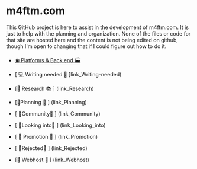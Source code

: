 # m4ftm.com

This GitHub project is here to assist in the development of m4ftm.com. It is just to help with the planning and organization. None of the files or code for that site are hosted here and the content is not being edited on github, though I'm open to changing that if I could figure out how to do it. 



* [⛽ Platforms & Back end 🏭](link_Platforms_Back_end)

* [ 💻 Writing needed 📑 ]link_Writing-needed)

* [🔎 Research 📚 ] (link_Research)

* [🚏Planning 🚧 ] (link_Planning)

* [ 🔌Community🌈 ] (link_Community)

* [ 🔦Looking into🔦 ] (link_Looking_into)

* [ 📣 Promotion 📣 ] (link_Promotion)

* [ 🚫Rejected🚫 ] (link_Rejected)

* [🔧 Webhost 🔧 ] (link_Webhost)

<!-- To generate fancy "badge" links: https://shields.io/ -->

[link_Platforms_back_end]: https://github.com/ItsExtra/m4ftm/issues?utf8=%E2%9C%93&q=label%3A%22%E2%9B%BD+Platforms+%26+Back+end+%F0%9F%8F%AD%22+

[link_Writing-needed]: https://github.com/ItsExtra/m4ftm/labels/%F0%9F%92%BB%20Writing%20needed%20%F0%9F%93%91


[link_Research]: https://github.com/ItsExtra/m4ftm/labels/%F0%9F%94%8E%20Research%20%F0%9F%93%9A


[link_Planning]: https://github.com/ItsExtra/m4ftm/labels/%F0%9F%9A%8FPlanning%20%F0%9F%9A%A7


[link_Community]: https://github.com/ItsExtra/m4ftm/labels/%F0%9F%94%8CCommunity%F0%9F%8C%88


[link_Looking_into]: https://github.com/ItsExtra/m4ftm/labels/%F0%9F%94%A6Looking%20into%F0%9F%94%A6


[link_Promotion]: https://github.com/ItsExtra/m4ftm/labels/%F0%9F%93%A3%20Promotion%20%F0%9F%93%A3


[link_Rejected]: https://github.com/ItsExtra/m4ftm/labels/%F0%9F%9A%ABRejected%F0%9F%9A%AB


[link_Webhost]: https://github.com/ItsExtra/m4ftm/labels/%F0%9F%94%A7%20Webhost%20%F0%9F%94%A7


[link_]: URL











